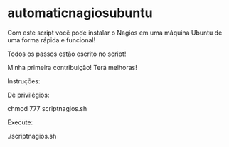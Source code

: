 # automaticnagiosubuntu

Com este script você pode instalar o Nagios em uma máquina Ubuntu de uma forma rápida e funcional!

Todos os passos estão escrito no script!

Minha primeira contribuição! Terá melhoras!


Instruções:

Dê privilégios:

chmod 777 scriptnagios.sh

Execute:

./scriptnagios.sh
